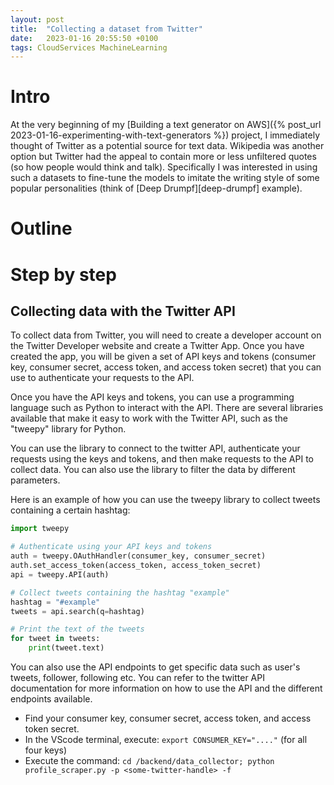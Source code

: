 ```yaml
---
layout: post
title:  "Collecting a dataset from Twitter"
date:   2023-01-16 20:55:50 +0100
tags: CloudServices MachineLearning
---
```

# Intro
At the very beginning of my [Building a text generator on AWS]({% post_url 2023-01-16-experimenting-with-text-generators %}) project, I immediately thought of Twitter as a potential source for text data. Wikipedia was another option but Twitter had the appeal to contain more or less unfiltered quotes (so how people would think and talk). Specifically I was interested in using such a datasets to fine-tune the models to imitate the writing style of some popular personalities (think of [Deep Drumpf][deep-drumpf] example).

# Outline


# Step by step

## Collecting data with the Twitter API
To collect data from Twitter, you will need to create a developer account on the Twitter Developer website and create a Twitter App. Once you have created the app, you will be given a set of API keys and tokens (consumer key, consumer secret, access token, and access token secret) that you can use to authenticate your requests to the API.
  
Once you have the API keys and tokens, you can use a programming language such as Python to interact with the API. There are several libraries available that make it easy to work with the Twitter API, such as the "tweepy" library for Python.
  
You can use the library to connect to the twitter API, authenticate your requests using the keys and tokens, and then make requests to the API to collect data. You can also use the library to filter the data by different parameters.
  
Here is an example of how you can use the tweepy library to collect tweets containing a certain hashtag:

```python
import tweepy

# Authenticate using your API keys and tokens
auth = tweepy.OAuthHandler(consumer_key, consumer_secret)
auth.set_access_token(access_token, access_token_secret)
api = tweepy.API(auth)

# Collect tweets containing the hashtag "example"
hashtag = "#example"
tweets = api.search(q=hashtag)

# Print the text of the tweets
for tweet in tweets:
    print(tweet.text)
```

You can also use the API endpoints to get specific data such as user's tweets, follower, following etc.
You can refer to the twitter API documentation for more information on how to use the API and the different endpoints available.

- Find your consumer key, consumer secret, access token, and access token secret.
- In the VScode terminal, execute:
  `export CONSUMER_KEY="...."` (for all four keys)
- Execute the command:
  `cd /backend/data_collector; python profile_scraper.py -p <some-twitter-handle> -f`